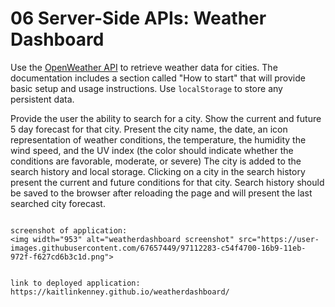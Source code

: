 # 06 Server-Side APIs: Weather Dashboard

Use the [OpenWeather API](https://openweathermap.org/api) to retrieve weather data for cities. The documentation includes a section called "How to start" that will provide basic setup and usage instructions. Use `localStorage` to store any persistent data.

Provide the user the ability to search for a city.
Show the current and future 5 day forecast for that city.
Present the city name, the date, an icon representation of weather conditions, the temperature, 
the humidity the wind speed, and the UV index (the color should indicate whether the conditions 
are favorable, moderate, or severe)
The city is added to the search history and local storage.
Clicking on a city in the search history present the current and future conditions for that city.
Search history should be saved to the browser after reloading the page and will present the last searched city forecast.
```

screenshot of application: 
<img width="953" alt="weatherdashboard screenshot" src="https://user-images.githubusercontent.com/67657449/97112283-c54f4700-16b9-11eb-972f-f627cd6b3c1d.png">


link to deployed application: https://kaitlinkenney.github.io/weatherdashboard/